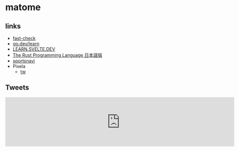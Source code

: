 # matome

## links

- [fast-check](https://fast-check.dev/docs/introduction/)
- [go.dev/learn](https://go.dev/learn/)
- [LEARN.SVELTE.DEV](https://learn.svelte.jp/tutorial/tweens)
- [The Rust Programming Language 日本語版](https://doc.rust-jp.rs/book-ja/)
- [sportsnavi](https://baseball.yahoo.co.jp/npb)
- Pixela
  - [tw](https://pixe.la/v1/users/euro/graphs/twitter.html)

## Tweets

<iframe src="https://pixe.la/v1/users/euro/graphs/twitter.html?mode=simple" height="155" width="720" frameborder="0"></iframe>
